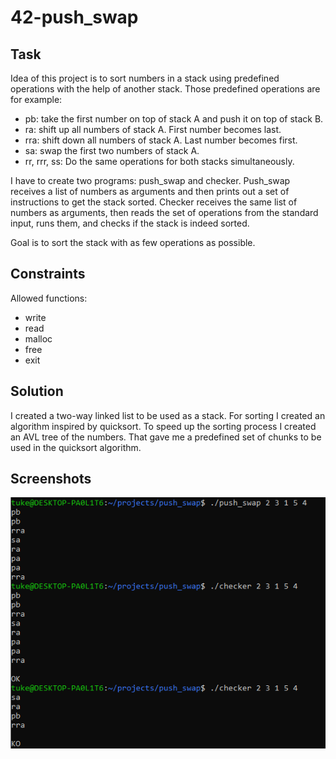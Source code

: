 # 42-push_swap
## Task
Idea of this project is to sort numbers in a stack using predefined operations with the help of another stack. Those predefined operations are for example: 
- pb: take the first number on top of stack A and push it on top of stack B.
- ra: shift up all numbers of stack A. First number becomes last.
- rra: shift down all numbers of stack A. Last number becomes first.
- sa: swap the first two numbers of stack A.
- rr, rrr, ss: Do the same operations for both stacks simultaneously.

I have to create two programs: push_swap and checker. Push_swap receives a list of numbers as arguments and then prints out a set of instructions to get the stack sorted.
Checker receives the same list of numbers as arguments, then reads the set of operations from the standard input, runs them, and checks if the stack is indeed sorted.

Goal is to sort the stack with as few operations as possible.

## Constraints
Allowed functions:
- write
- read
- malloc
- free
- exit

## Solution
I created a two-way linked list to be used as a stack. For sorting I created an algorithm inspired by quicksort. To speed up the sorting process I created an AVL tree of the numbers. That gave me a predefined set of chunks to be used in the quicksort algorithm.

## Screenshots
![img](screenshots/img1.png)
